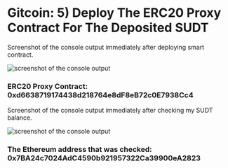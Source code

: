 # Gitcoin: 5) Deploy The ERC20 Proxy Contract For The Deposited SUDT

Screenshot of the console output immediately after deploying smart contract.

![screenshot of the console output](PUTLINKHERE)

### ERC20 Proxy Contract: 0xd6638719174438d218764e8dF8eB72c0E7938Cc4

Screenshot of the console output immediately after checking my SUDT balance.

![screenshot of the console output](PUTLINKHERE)

### The Ethereum address that was checked: 0x7BA24c7024AdC4590b921957322Ca39900eA2823